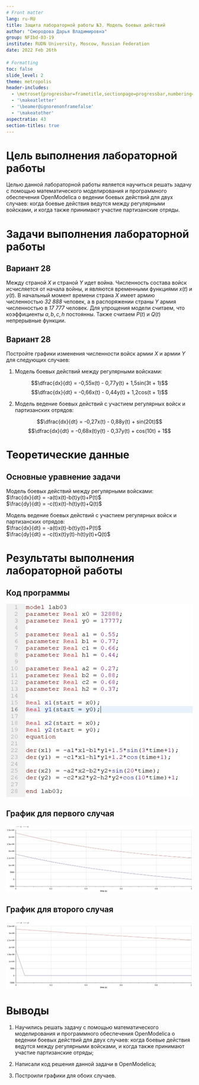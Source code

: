 ```yaml
---
# Front matter
lang: ru-RU
title: Защита лабораторной работы №3. Модель боевых действий
author: "Смородова Дарья Владимировна"
group: NFIbd-03-19
institute: RUDN University, Moscow, Russian Federation
date: 2022 Feb 26th

# Formatting
toc: false
slide_level: 2
theme: metropolis
header-includes:
  - \metroset{progressbar=frametitle,sectionpage=progressbar,numbering=fraction}
  - '\makeatletter'
  - '\beamer@ignorenonframefalse'
  - '\makeatother' 
aspectratio: 43 
section-titles: true
---
```


# Цель выполнения лабораторной работы
Целью данной лабораторной работы является научиться решать задачу с помощью математического моделирования и программного обеспечения OpenModelica о ведении боевых действий для двух случаев: когда боевые действия ведутся между регулярными войсками, и когда также принимают участие партизанские отряды.   

# Задачи выполнения лабораторной работы

## Вариант 28
Между страной $X$ и страной $Y$ идет война. Численность состава войск
исчисляется от начала войны, и являются временными функциями $x(t)$ и $y(t)$. В начальный момент времени страна $X$ имеет армию численностью *32 888* человек, а в распоряжении страны $Y$ армия численностью в *17 777* человек. Для упрощения модели считаем, что коэффициенты $a, b, c, h$ постоянны. Также считаем $P(t)$ и $Q(t)$ непрерывные функции.

## Вариант 28
Постройте графики изменения численности войск армии $X$ и армии $Y$ для
следующих случаев:
1. Модель боевых действий между регулярными войсками:

$$\dfrac{dx}{dt} =  -0,55x(t) - 0,77y(t) + 1,5sin(3t + 1)$$
$$\dfrac{dx}{dt} =  -0,66x(t) - 0,44y(t) + 1,2cos(t + 1)$$

2. Модель ведение боевых действий с участием регулярных войск и
партизанских отрядов: 

$$\dfrac{dx}{dt} =  -0,27x(t) - 0,88y(t) + sin(20t)$$
$$\dfrac{dx}{dt} =  -0,68x(t)y(t) - 0,37y(t) + cos(10t) + 1$$

# Теоретические данные 

## Основные уравнение задачи 

Модель боевых действий между регулярными войсками:  
$\frac{dx}{dt} = -a(t)x(t)-b(t)y(t)+P(t)$  
$\frac{dy}{dt} = -c(t)x(t)-h(t)y(t)+Q(t)$   

Модель ведение боевых действий с участием регулярных войск и партизанских отрядов:  
$\frac{dx}{dt} = -a(t)x(t)-b(t)y(t)+P(t)$  
$\frac{dy}{dt} = -c(t)x(t)y(t)-h(t)y(t)+Q(t)$  

# Результаты выполнения лабораторной работы

## Код программы

![Код программы](pics/3.png)

## График для первого случая

![График для случая 1](pics/4.png)

## График для второго случая

![График для случая 2](pics/5.png)

# Выводы

1. Научились решать задачу с помощью математического моделирования и программного обеспечения OpenModelica о ведении боевых действий для двух случаев: когда боевые действия ведутся между регулярными войсками, и когда также принимают участие партизанские отряды;

2. Написали код решения данной задачи в OpenModelica;

3. Построили графики для обоих случаев.
